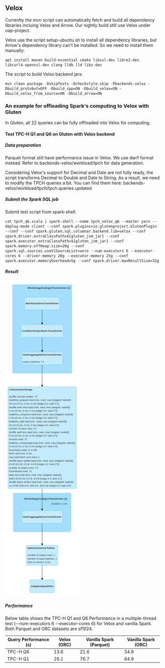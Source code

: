 ## Velox

Currently the mvn script can automatically fetch and build all dependency libraries incluing Velox and Arrow. Our nightly build still use Velox under oap-project. 

Velox use the script setup-ubuntu.sh to install all dependency libraries, but Arrow's dependency library can't be installed. So we need to install them manually:

```shell script
apt install maven build-essential cmake libssl-dev libre2-dev libcurl4-openssl-dev clang lldb lld libz-dev
```

The script to build Velox backend jars:

```shell script
mvn clean package -DskipTests -Dcheckstyle.skip -Pbackends-velox -Dbuild_protobuf=OFF -Dbuild_cpp=ON -Dbuild_velox=ON -Dbuild_velox_from_source=ON -Dbuild_arrow=ON
```

### An example for offloading Spark's computing to Velox with Gluten

In Gluten, all 22 queries can be fully offloaded into Velox for computing.  

#### Test TPC-H Q1 and Q6 on Gluten with Velox backend

##### Data preparation

Parquet format still have performance issue in Velox. We use dwrf format instead. Refer to backends-velox/workload/tpch for data generation.

Considering Velox's support for Decimal and Date are not fully ready, the script transforms Decimal to Double and Date to String. As a result, we need to modify the TPCH queries a bit. You can find them here: backends-velox/workload/tpch/tpch.queries.updated

##### Submit the Spark SQL job


Submit test script from spark-shell.

```shell script
cat tpch_q6.scala | spark-shell --name tpch_velox_q6 --master yarn --deploy-mode client --conf spark.plugins=io.glutenproject.GlutenPlugin --conf --conf spark.gluten.sql.columnar.backend.lib=velox --conf spark.driver.extraClassPath=${gluten_jvm_jar} --conf spark.executor.extraClassPath=${gluten_jvm_jar} --conf spark.memory.offHeap.size=20g --conf spark.sql.sources.useV1SourceList=avro --num-executors 6 --executor-cores 6 --driver-memory 20g --executor-memory 25g --conf spark.executor.memoryOverhead=5g --conf spark.driver.maxResultSize=32g
```

##### Result

![TPC-H Q6](./image/TPC-H_Q6_DAG.png)

##### Performance

Below table shows the TPC-H Q1 and Q6 Performance in a multiple-thread test (--num-executors 6 --executor-cores 6) for Velox and vanilla Spark.
Both Parquet and ORC datasets are sf1024.

| Query Performance (s) | Velox (ORC) | Vanilla Spark (Parquet) | Vanilla Spark (ORC) |
|---------------- | ----------- | ------------- | ------------- |
| TPC-H Q6 | 13.6 | 21.6  | 34.9 |
| TPC-H Q1 | 26.1 | 76.7 | 84.9 |
